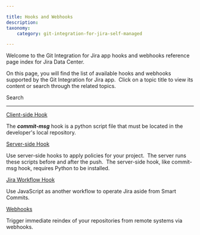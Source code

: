 ```yaml
---

title: Hooks and Webhooks
description:
taxonomy:
    category: git-integration-for-jira-self-managed

---
```

Welcome to the Git Integration for Jira app hooks and webhooks reference page index for Jira Data Center.

On this page, you will find the list of available hooks and webhooks supported by the Git Integration for Jira app.  Click on a topic title to view its content or search through the related topics.



 Search





* * *





[Client-side Hook](/wiki/spaces/GIJDC/pages/92209994/Commit-msg+Hook)

The **_commit-msg_** hook is a python script file that must be located in the developer's local repository.



[Server-side Hook](/wiki/spaces/GIJDC/pages/91980350/Server-side+Hook)

Use server-side hooks to apply policies for your project.  The server runs these scripts before and after the push.  The server-side hook, like commit-msg hook, requires Python to be installed.



[Jira Workflow Hook](/wiki/spaces/GIJDC/pages/94142710/Jira+Workflow+Hook)

Use JavaScript as another workflow to operate Jira aside from Smart Commits.



[Webhooks](/git-integration-for-jira-self-managed/Webhooks)

Trigger immediate reindex of your repositories from remote systems via webhooks.